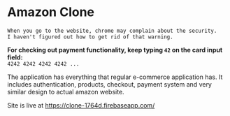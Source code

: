 # Amazon Clone

`When you go to the website, chrome may complain about the security.`\
`I haven't figured out how to get rid of that warning.`

**For checking out payment functionality, keep typing `42` on the card input field:**\
`4242 4242 4242 4242 ...`

The application has everything that regular e-commerce application has.
It includes authentication, products, checkout, payment system and very similar design to actual amazon website.

Site is live at https://clone-1764d.firebaseapp.com/

